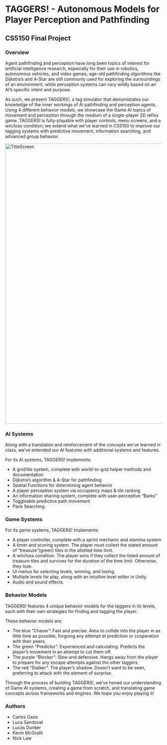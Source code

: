 # TAGGERS! - Autonomous Models for Player Perception and Pathfinding

## CS5150 Final Project

### Overview

Agent pathfinding and perception have long been topics of interest for artificial intelligence research, especially for their use in robotics, autonomous vehicles, and video games; age-old pathfinding algorithms like Dijkstra’s and A-Star are still commonly used for exploring the surroundings of an environment, while perception systems can vary wildly based on an AI’s specific intent and purpose. 

As such, we present TAGGERS!, a tag simulator that demonstrates our knowledge of the inner workings of AI pathfinding and perception agents. Using 4 different behavior models, we showcase the Game AI topics of movement and perception through the medium of a single-player 2D reflex game. TAGGERS! is fully-playable with player controls, menu screens, and a win/loss condition; we extend what we’ve learned in CS5150 to improve our tagging systems with predictive movement, information searching, and advanced group behavior.


<img width="900" alt="TitleScreen" src="https://github.com/user-attachments/assets/addf14a2-7270-4b22-827d-b43a14c7459c" />

### AI Systems

Along with a translation and reinforcement of the concepts we’ve learned in class, we’ve extended our AI features with additional systems and features.

For its AI systems, TAGGERS! implements:
- A grid/tile system, complete with world-to-grid helper methods and documentation
- Dijkstra’s algorithm & A-Star for pathfinding 
- Spatial Functions for determining agent behavior
- A player perception system via occupancy maps & tile ranking
- An information sharing system, complete with user-perceptive “Barks”
- Toggleable predictive path movement
- Pack Searching

### Game Systems
For its game systems, TAGGERS! Implements:
- A player controller, complete with a sprint mechanic and stamina system
- A timer and scoring system. The player must collect the stated amount of “treasure”(green) tiles in the allotted time limit. 
- A win/loss condition. The player wins if they collect the listed amount of treasure tiles and survives for the duration of the time limit. Otherwise, they lose. 
- UI menus for selecting levels, winning, and losing. 
- Multiple levels for play, along with an intuitive level editor in Unity. 
- Audio and sound effects.

### Behavior Models

TAGGERS! features 4 unique behavior models for the taggers in its levels, each with their own strategies for finding and tagging the player. 

These behavior models are: 
- The blue “Chaser”: Fast and precise. Aims to collide into the player in as little time as possible, forgoing any attempt at prediction or cooperation with their peers.
- The green “Predictor”: Experienced and calculating. Predicts the player’s movement in an attempt to cut them off. 
- The purple “Blocker”: Slow and defensive. Hangs away from the player to prepare for any escape attempts against the other taggers.  
- The red “Stalker”: The player’s shadow. Doesn’t want to be seen, preferring to attack with the element of surprise. 

Through the process of building TAGGERS!, we’ve honed our understanding of Game AI systems, creating a game from scratch, and translating game concepts across frameworks and engines. We hope you enjoy playing it! 


### Authors
- Carlos Gaza
- Luca Sandoval
- Lucas Dunker
- Kevin McGrath
- Nick Law


